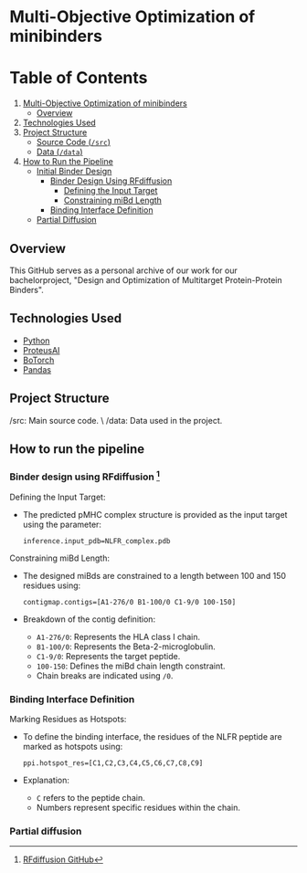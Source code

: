 # Multi-Objective Optimization of minibinders

# Table of Contents

1. [Multi-Objective Optimization of minibinders](#multi-objective-optimization-of-minibinders)
   - [Overview](#overview)
2. [Technologies Used](#technologies-used)
3. [Project Structure](#project-structure)
   - [Source Code (`/src`)](#source-code-src)
   - [Data (`/data`)](#data-data)
4. [How to Run the Pipeline](#how-to-run-the-pipeline)
   - [Initial Binder Design](#initial-binder-design)
     - [Binder Design Using RFdiffusion](#binder-design-using-rfdiffusion)
       - [Defining the Input Target](#defining-the-input-target)
       - [Constraining miBd Length](#constraining-mibd-length)
     - [Binding Interface Definition](#binding-interface-definition)
   - [Partial Diffusion](#partial-diffusion)


## Overview

This GitHub serves as a personal archive of our work for our bachelorproject, "Design and Optimization of Multitarget Protein-Protein Binders".

## Technologies Used

- [Python](https://github.com/python)
- [ProteusAI](https://github.com/jonfunk21/ProteusAI/)
- [BoTorch](https://github.com/pytorch/botorch)
- [Pandas](https://github.com/pandas-dev/pandas)

## Project Structure

/src: Main source code. \\
/data: Data used in the project.

## How to run the pipeline

### Binder design using RFdiffusion [^1]

Defining the Input Target:

- The predicted pMHC complex structure is provided as the input target using the parameter:
    ```
    inference.input_pdb=NLFR_complex.pdb
    ```

Constraining miBd Length:

- The designed miBds are constrained to a length between 100 and 150 residues using:
    ```
    contigmap.contigs=[A1-276/0 B1-100/0 C1-9/0 100-150]
    ```

- Breakdown of the contig definition:
    - `A1-276/0`: Represents the HLA class I chain.
    - `B1-100/0`: Represents the Beta-2-microglobulin.
    - `C1-9/0`: Represents the target peptide.
    - `100-150`: Defines the miBd chain length constraint.
    - Chain breaks are indicated using `/0`.

### Binding Interface Definition

Marking Residues as Hotspots:

- To define the binding interface, the residues of the NLFR peptide are marked as hotspots using:
    ```
    ppi.hotspot_res=[C1,C2,C3,C4,C5,C6,C7,C8,C9]
    ```

- Explanation:
    - `C` refers to the peptide chain.
    - Numbers represent specific residues within the chain.


[^1]: [RFdiffusion GitHub](https://github.com/RosettaCommons/RFdiffusion)


### Partial diffusion